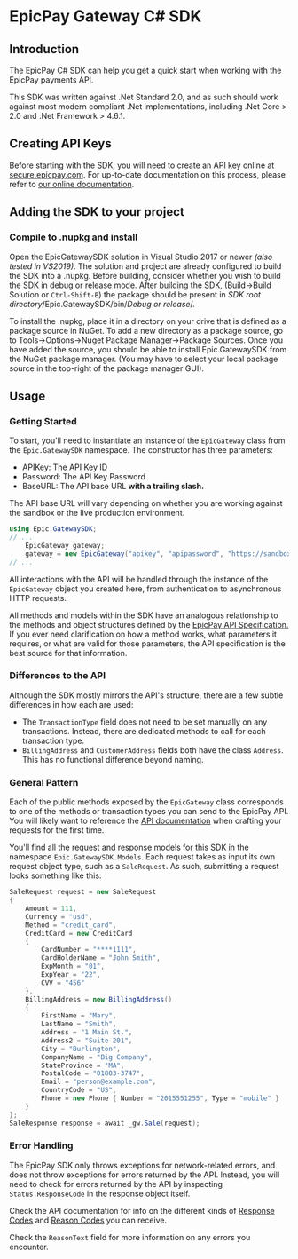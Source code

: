 # EpicPay Gateway C# SDK

## Introduction

The EpicPay C# SDK can help you get a quick start when working with the EpicPay
payments API.

This SDK was written against .Net Standard 2.0, and as such should work against
most modern compliant .Net implementations, including .Net Core > 2.0 and .Net
Framework > 4.6.1.

## Creating API Keys

Before starting with the SDK, you will need to create an API key online at 
[secure.epicpay.com][1]. For up-to-date documentation
on this process, please refer to [our online documentation][2].

[1]: https://secure.epicpay.com
[2]: https://developer.epicpay.com/Docs/PaymentAPI#Api_Intro

## Adding the SDK to your project

### Compile to .nupkg and install

Open the EpicGatewaySDK solution in Visual Studio 2017 or newer 
_(also tested in VS2019)_. The solution and project are already configured
to build the SDK into a .nupkg. Before building, consider whether you wish
to build the SDK in debug or release mode. After building the SDK,
(Build->Build Solution or `Ctrl-Shift-B`) the  package should be present in
_SDK root directory_/Epic.GatewaySDK/bin/_Debug or release_/.

To install the .nupkg, place it in a directory on your drive that is defined
as a package source in NuGet. To add a new directory as a package source,
go to Tools->Options->Nuget Package Manager->Package Sources. Once you have
added the source, you should be able to install Epic.GatewaySDK from the
NuGet package manager. (You may have to select your local package source
in the top-right of the package manager GUI).

## Usage

### Getting Started

To start, you'll need to instantiate an instance of the `EpicGateway` class
from the `Epic.GatewaySDK` namespace. The constructor has three parameters:

- APIKey: The API Key ID
- Password: The API Key Password
- BaseURL: The API base URL **with a trailing slash.**

The API base URL will vary depending on whether you are working against the
sandbox or the live production environment.

```C#
using Epic.GatewaySDK;
// ...
    EpicGateway gateway;
    gateway = new EpicGateway("apikey", "apipassword", "https://sandbox-api.epicpay.com/payment/v1/");
// ...
```

All interactions with the API will be handled through the instance of the 
`EpicGateway` object you created here, from authentication to asynchronous
HTTP requests.

All methods and models within the SDK have an analogous relationship to the 
methods and object structures defined by the [EpicPay API Specification.][1]
If you ever need clarification on how a method works, what parameters it
requires, or what are valid for those parameters, the API specification is the 
best source for that information.

### Differences to the API

Although the SDK mostly mirrors the API's structure, there are a few subtle 
differences in how each are used: 

- The `TransactionType` field does not need to be set manually on any
transactions. Instead, there are dedicated methods to call for each transaction
type.
- `BillingAddress` and `CustomerAddress` fields both have the class
`Address`. This has no functional difference beyond naming.

### General Pattern

Each of the public methods exposed by the `EpicGateway` class corresponds to
one of the methods or transaction types you can send to the EpicPay API.
You will likely want to reference the [API documentation][2] when crafting
your requests for the first time.

You'll find all the request and response models for this SDK in the namespace
`Epic.GatewaySDK.Models`. Each request takes as input its own request object
type, such as a `SaleRequest`. As such, submitting a request looks something
like this:

```C#
SaleRequest request = new SaleRequest
{
    Amount = 111,
    Currency = "usd",
    Method = "credit_card",
    CreditCard = new CreditCard
    {
        CardNumber = "****1111",
        CardHolderName = "John Smith",
        ExpMonth = "01",
        ExpYear = "22",
        CVV = "456"
    },
    BillingAddress = new BillingAddress()
    {
        FirstName = "Mary",
        LastName = "Smith",
        Address = "1 Main St.",
        Address2 = "Suite 201",
        City = "Burlington",
        CompanyName = "Big Company",
        StateProvince = "MA",
        PostalCode = "01803-3747",
        Email = "person@example.com",
        CountryCode = "US",
        Phone = new Phone { Number = "2015551255", Type = "mobile" }
    }
};
SaleResponse response = await _gw.Sale(request);
```

### Error Handling

The EpicPay SDK only throws exceptions for network-related errors, and does not
throw exceptions for errors returned by the API. Instead, you will need to check
for errors returned by the API by inspecting `Status.ResponseCode` in the
response object itself.

Check the API documentation for info on the different kinds of [Response Codes](https://developer.epicpay.com/Docs/PaymentAPI#Api_Appx_12) and [Reason Codes](https://developer.epicpay.com/Docs/PaymentAPI#Api_Appx_2) you can receive.
  
Check the `ReasonText` field for more information on any errors you encounter.
